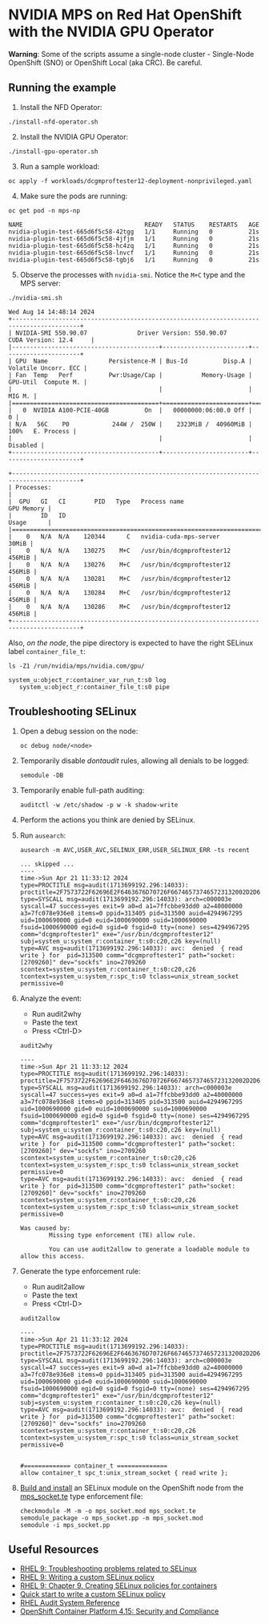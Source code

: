 # NVIDIA MPS on Red Hat OpenShift with the NVIDIA GPU Operator

**Warning**: Some of the scripts assume a single-node cluster -
Single-Node OpenShift (SNO) or OpenShift Local (aka CRC). Be careful.

## Running the example

1. Install the NFD Operator:

```console
./install-nfd-operator.sh
```

2. Install the NVIDIA GPU Operator:

```console
./install-gpu-operator.sh
```

3. Run a sample workload:

```console
oc apply -f workloads/dcgmproftester12-deployment-nonprivileged.yaml
```

4. Make sure the pods are running:

```console
oc get pod -n mps-np
```

```console
NAME                                  READY   STATUS    RESTARTS   AGE
nvidia-plugin-test-665d6f5c58-42tgg   1/1     Running   0          21s
nvidia-plugin-test-665d6f5c58-4jfjm   1/1     Running   0          21s
nvidia-plugin-test-665d6f5c58-hc4zq   1/1     Running   0          21s
nvidia-plugin-test-665d6f5c58-lnvcf   1/1     Running   0          21s
nvidia-plugin-test-665d6f5c58-tgbj6   1/1     Running   0          21s
```

5. Observe the processes with `nvidia-smi`. Notice the `M+C` type and the MPS server:

```console
./nvidia-smi.sh
```

```console
Wed Aug 14 14:48:14 2024
+-----------------------------------------------------------------------------------------+
| NVIDIA-SMI 550.90.07              Driver Version: 550.90.07      CUDA Version: 12.4     |
|-----------------------------------------+------------------------+----------------------+
| GPU  Name                 Persistence-M | Bus-Id          Disp.A | Volatile Uncorr. ECC |
| Fan  Temp   Perf          Pwr:Usage/Cap |           Memory-Usage | GPU-Util  Compute M. |
|                                         |                        |               MIG M. |
|=========================================+========================+======================|
|   0  NVIDIA A100-PCIE-40GB          On  |   00000000:06:00.0 Off |                    0 |
| N/A   56C    P0            244W /  250W |    2323MiB /  40960MiB |    100%   E. Process |
|                                         |                        |             Disabled |
+-----------------------------------------+------------------------+----------------------+

+-----------------------------------------------------------------------------------------+
| Processes:                                                                              |
|  GPU   GI   CI        PID   Type   Process name                              GPU Memory |
|        ID   ID                                                               Usage      |
|=========================================================================================|
|    0   N/A  N/A    120344      C   nvidia-cuda-mps-server                         30MiB |
|    0   N/A  N/A    130275    M+C   /usr/bin/dcgmproftester12                     456MiB |
|    0   N/A  N/A    130276    M+C   /usr/bin/dcgmproftester12                     456MiB |
|    0   N/A  N/A    130281    M+C   /usr/bin/dcgmproftester12                     456MiB |
|    0   N/A  N/A    130284    M+C   /usr/bin/dcgmproftester12                     456MiB |
|    0   N/A  N/A    130286    M+C   /usr/bin/dcgmproftester12                     456MiB |
+-----------------------------------------------------------------------------------------+
```

Also, _on the node_, the pipe directory is expected to have the right SELinux label `container_file_t`:

```console
ls -Z1 /run/nvidia/mps/nvidia.com/gpu/
```

```console
system_u:object_r:container_var_run_t:s0 log
   system_u:object_r:container_file_t:s0 pipe
```

## Troubleshooting SELinux

1. Open a debug session on the node:

   ```console
   oc debug node/<node>
   ```

2. Temporarily disable _dontaudit_ rules, allowing all denials to be logged:

   ```console
   semodule -DB
   ```

3. Temporarily enable full-path auditing:

   ```console
   auditctl -w /etc/shadow -p w -k shadow-write
   ```

4. Perform the actions you think are denied by SELinux.

5. Run `ausearch`:

   ```console
   ausearch -m AVC,USER_AVC,SELINUX_ERR,USER_SELINUX_ERR -ts recent
   ```

   ```console
   ... skipped ...
   ----
   time->Sun Apr 21 11:33:12 2024
   type=PROCTITLE msg=audit(1713699192.296:14033): proctitle=2F7573722F62696E2F6463676D70726F667465737465723132002D2D6E6F2D6463676D2D76616C69646174696F6E002D740031303034002D6400333030
   type=SYSCALL msg=audit(1713699192.296:14033): arch=c000003e syscall=47 success=yes exit=9 a0=d a1=7ffcbbe93dd0 a2=40000000 a3=7fc078e936e8 items=0 ppid=313405 pid=313500 auid=4294967295 uid=1000690000 gid=0 euid=1000690000 suid=1000690000 fsuid=1000690000 egid=0 sgid=0 fsgid=0 tty=(none) ses=4294967295 comm="dcgmproftester1" exe="/usr/bin/dcgmproftester12" subj=system_u:system_r:container_t:s0:c20,c26 key=(null)
   type=AVC msg=audit(1713699192.296:14033): avc:  denied  { read write } for  pid=313500 comm="dcgmproftester1" path="socket:[2709260]" dev="sockfs" ino=2709260 scontext=system_u:system_r:container_t:s0:c20,c26 tcontext=system_u:system_r:spc_t:s0 tclass=unix_stream_socket permissive=0

6. Analyze the event:

   * Run audit2why
   * Paste the text
   * Press &lt;Ctrl-D&gt;

   ```console
   audit2why
   ```

   ```console
   ----
   time->Sun Apr 21 11:33:12 2024
   type=PROCTITLE msg=audit(1713699192.296:14033): proctitle=2F7573722F62696E2F6463676D70726F667465737465723132002D2D6E6F2D6463676D2D76616C69646174696F6E002D740031303034002D6400333030
   type=SYSCALL msg=audit(1713699192.296:14033): arch=c000003e syscall=47 success=yes exit=9 a0=d a1=7ffcbbe93dd0 a2=40000000 a3=7fc078e936e8 items=0 ppid=313405 pid=313500 auid=4294967295 uid=1000690000 gid=0 euid=1000690000 suid=1000690000 fsuid=1000690000 egid=0 sgid=0 fsgid=0 tty=(none) ses=4294967295 comm="dcgmproftester1" exe="/usr/bin/dcgmproftester12" subj=system_u:system_r:container_t:s0:c20,c26 key=(null)
   type=AVC msg=audit(1713699192.296:14033): avc:  denied  { read write } for  pid=313500 comm="dcgmproftester1" path="socket:[2709260]" dev="sockfs" ino=2709260 scontext=system_u:system_r:container_t:s0:c20,c26 tcontext=system_u:system_r:spc_t:s0 tclass=unix_stream_socket permissive=0
   type=AVC msg=audit(1713699192.296:14033): avc:  denied  { read write } for  pid=313500 comm="dcgmproftester1" path="socket:[2709260]" dev="sockfs" ino=2709260 scontext=system_u:system_r:container_t:s0:c20,c26 tcontext=system_u:system_r:spc_t:s0 tclass=unix_stream_socket permissive=0

   Was caused by:
           Missing type enforcement (TE) allow rule.

           You can use audit2allow to generate a loadable module to allow this access.
   ```

7. Generate the type enforcement rule:

   * Run audit2allow
   * Paste the text
   * Press &lt;Ctrl-D&gt;

   ```console
   audit2allow
   ```

   ```console
   ----
   time->Sun Apr 21 11:33:12 2024
   type=PROCTITLE msg=audit(1713699192.296:14033): proctitle=2F7573722F62696E2F6463676D70726F667465737465723132002D2D6E6F2D6463676D2D76616C69646174696F6E002D740031303034002D6400333030
   type=SYSCALL msg=audit(1713699192.296:14033): arch=c000003e syscall=47 success=yes exit=9 a0=d a1=7ffcbbe93dd0 a2=40000000 a3=7fc078e936e8 items=0 ppid=313405 pid=313500 auid=4294967295 uid=1000690000 gid=0 euid=1000690000 suid=1000690000 fsuid=1000690000 egid=0 sgid=0 fsgid=0 tty=(none) ses=4294967295 comm="dcgmproftester1" exe="/usr/bin/dcgmproftester12" subj=system_u:system_r:container_t:s0:c20,c26 key=(null)
   type=AVC msg=audit(1713699192.296:14033): avc:  denied  { read write } for  pid=313500 comm="dcgmproftester1" path="socket:[2709260]" dev="sockfs" ino=2709260 scontext=system_u:system_r:container_t:s0:c20,c26 tcontext=system_u:system_r:spc_t:s0 tclass=unix_stream_socket permissive=0


   #============= container_t ==============
   allow container_t spc_t:unix_stream_socket { read write };
   ```

8. [Build and install](https://www.ibm.com/docs/en/cloud-paks/cp-data/4.8.x?topic=storage-creating-selinux-policy-module) an SELinux module on the OpenShift node from the [mps_socket.te](./mps_socket.te) type enforcement file:

   ```console
   checkmodule -M -m -o mps_socket.mod mps_socket.te
   semodule_package -o mps_socket.pp -m mps_socket.mod
   semodule -i mps_socket.pp
   ```

## Useful Resources

* [RHEL 9: Troubleshooting problems related to SELinux](https://access.redhat.com/documentation/en-us/red_hat_enterprise_linux/9/html/using_selinux/troubleshooting-problems-related-to-selinux_using-selinux)
* [RHEL 9: Writing a custom SELinux policy](https://access.redhat.com/documentation/en-us/red_hat_enterprise_linux/9/html/using_selinux/writing-a-custom-selinux-policy_using-selinux)
* [RHEL 9: Chapter 9. Creating SELinux policies for containers](https://access.redhat.com/documentation/en-us/red_hat_enterprise_linux/9/html/using_selinux/creating-selinux-policies-for-containers_using-selinux)
* [Quick start to write a custom SELinux policy](https://access.redhat.com/articles/6999267)
* [RHEL Audit System Reference](https://access.redhat.com/articles/4409591)
* [OpenShift Container Platform 4.15: Security and Compliance](https://docs.openshift.com/container-platform/4.15/security/index.html)
